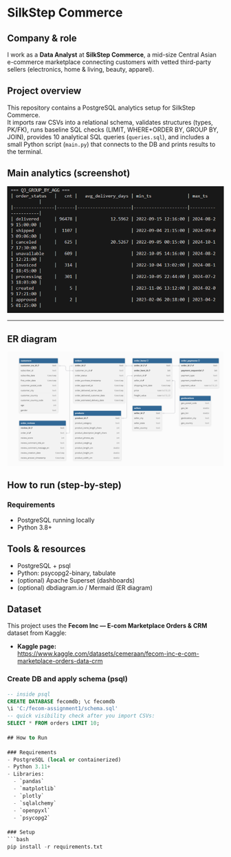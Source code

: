# SilkStep Commerce 
## Company & role
I work as a **Data Analyst** at **SilkStep Commerce**, a mid-size Central Asian e-commerce marketplace connecting customers with vetted third-party sellers (electronics, home & living, beauty, apparel).

## Project overview
This repository contains a PostgreSQL analytics setup for SilkStep Commerce.  
It imports raw CSVs into a relational schema, validates structures (types, PK/FK), runs baseline SQL checks (LIMIT, WHERE+ORDER BY, GROUP BY, JOIN), provides 10 analytical SQL queries (`queries.sql`), and includes a small Python script (`main.py`) that connects to the DB and prints results to the terminal.

## Main analytics (screenshot)

![Main analytics](images/main-analytics.png)

---

## ER diagram

![ER Diagram](er/er-diagram.png)

## How to run (step-by-step)

### Requirements
- PostgreSQL running locally 
- Python 3.8+

## Tools & resources
- PostgreSQL + psql
- Python: psycopg2-binary, tabulate
- (optional) Apache Superset (dashboards)
- (optional) dbdiagram.io / Mermaid (ER diagram)
## Dataset

This project uses the **Fecom Inc — E-com Marketplace Orders & CRM** dataset from Kaggle:

- **Kaggle page:**  
  https://www.kaggle.com/datasets/cemeraan/fecom-inc-e-com-marketplace-orders-data-crm



### Create DB and apply schema (psql)
```sql
-- inside psql
CREATE DATABASE fecomdb; \c fecomdb
\i 'C:/fecom-assignment1/schema.sql'
-- quick visibility check after you import CSVs:
SELECT * FROM orders LIMIT 10;

## How to Run

### Requirements
- PostgreSQL (local or containerized)  
- Python 3.11+  
- Libraries:  
  - `pandas`  
  - `matplotlib`  
  - `plotly`  
  - `sqlalchemy`  
  - `openpyxl`  
  - `psycopg2`  

### Setup
```bash
pip install -r requirements.txt







